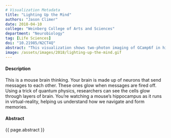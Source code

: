 ```yaml
---
# Visualization Metadata
title: "Lighting Up the Mind"
authors: "Jason Climer"
date: 2018-04-10
college: "Weinberg College of Arts and Sciences"
department: "Neurobiology"
tag: [Life Sciences]
doi: "10.21985/N2CT4Q"
abstract: "This visualization shows two-photon imaging of GCamp6f in hippocampal pyramidal neurons as a mouse navigates a virtual reality maze. These techniques give us an indirect measure of activity in neurons or small compartments of neurons in an awake, behaving animal. The hippocampus has been well characterized as playing an essential role in episodic memory. Many hippocampal neurons are “place cells,” cells that fire when an animal is in a specific area of the environment. We can also teleport animals to a new environment and watch as these representations form. Using novel statistical, genetic, and microscopy tools we are examining the mechanisms that underlie this process to better understand memory and navigation."
image: /assets/images/2018/lighting-up-the-mind.gif
---
```

#### Description
This is a mouse brain thinking. Your brain is made up of neurons that send messages to each other. These ones glow when messages are fired off. Using a trick of quantum physics, researchers can see the cells glow through layers of brain. You’re watching a mouse’s hippocampus as it runs in virtual-reality, helping us understand how we navigate and form memories.

#### Abstract
{{ page.abstract }}

